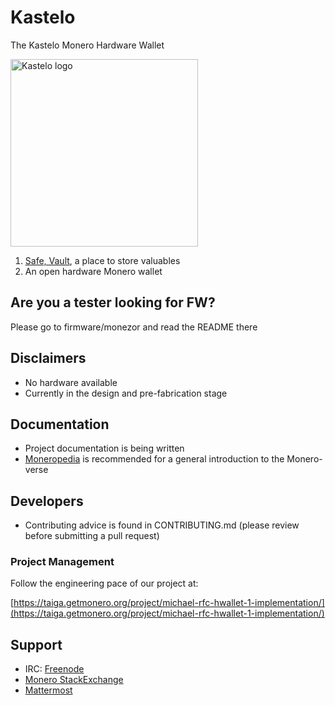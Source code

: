 # Kastelo
The Kastelo Monero Hardware Wallet

[<img width="300" src="https://github.com/CrashTestCharlie/kastelo/blob/master/documents/graphics/monerohwcolor-1024.png?raw=true" alt="Kastelo logo" />](https://github.com/monero-project/kastelo/)

1. [Safe, Vault](https://en.wikipedia.org/wiki/Esperanto), a place to store valuables
2. An open hardware Monero wallet

## Are you a tester looking for FW?
Please go to firmware/monezor and read the README there

## Disclaimers
- No hardware available
- Currently in the design and pre-fabrication stage

## Documentation
- Project documentation is being written
- [Moneropedia](https://getmonero.org/knowledge-base/moneropedia/) is recommended for a general introduction to the Monero-verse

## Developers
- Contributing advice is found in CONTRIBUTING.md (please review before submitting a pull request)

### Project Management
Follow the engineering pace of our project at:

[https://taiga.getmonero.org/project/michael-rfc-hwallet-1-implementation/](https://taiga.getmonero.org/project/michael-rfc-hwallet-1-implementation/)

## Support
- IRC: [Freenode](irc://chat.freenode.net/#monero-hardware/)
- [Monero StackExchange](https://monero.stackexchange.com/)
- [Mattermost](https://mattermost.getmonero.org/monero/channels/monerohardware/)
